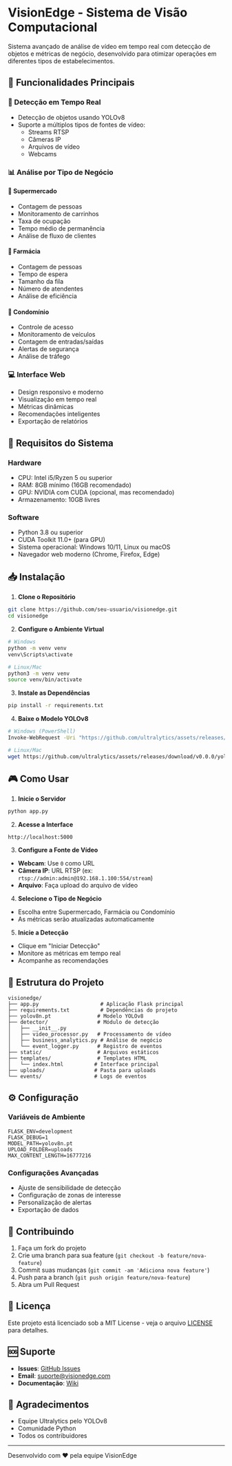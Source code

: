 # VisionEdge - Sistema de Visão Computacional

Sistema avançado de análise de vídeo em tempo real com detecção de objetos e métricas de negócio, desenvolvido para otimizar operações em diferentes tipos de estabelecimentos.

## 🌟 Funcionalidades Principais

### 🎯 Detecção em Tempo Real
- Detecção de objetos usando YOLOv8
- Suporte a múltiplos tipos de fontes de vídeo:
  - Streams RTSP
  - Câmeras IP
  - Arquivos de vídeo
  - Webcams

### 📊 Análise por Tipo de Negócio

#### 🏪 Supermercado
- Contagem de pessoas
- Monitoramento de carrinhos
- Taxa de ocupação
- Tempo médio de permanência
- Análise de fluxo de clientes

#### 💊 Farmácia
- Contagem de pessoas
- Tempo de espera
- Tamanho da fila
- Número de atendentes
- Análise de eficiência

#### 🏢 Condomínio
- Controle de acesso
- Monitoramento de veículos
- Contagem de entradas/saídas
- Alertas de segurança
- Análise de tráfego

### 💻 Interface Web
- Design responsivo e moderno
- Visualização em tempo real
- Métricas dinâmicas
- Recomendações inteligentes
- Exportação de relatórios

## 🚀 Requisitos do Sistema

### Hardware
- CPU: Intel i5/Ryzen 5 ou superior
- RAM: 8GB mínimo (16GB recomendado)
- GPU: NVIDIA com CUDA (opcional, mas recomendado)
- Armazenamento: 10GB livres

### Software
- Python 3.8 ou superior
- CUDA Toolkit 11.0+ (para GPU)
- Sistema operacional: Windows 10/11, Linux ou macOS
- Navegador web moderno (Chrome, Firefox, Edge)

## 📥 Instalação

1. **Clone o Repositório**
```bash
git clone https://github.com/seu-usuario/visionedge.git
cd visionedge
```

2. **Configure o Ambiente Virtual**
```bash
# Windows
python -m venv venv
venv\Scripts\activate

# Linux/Mac
python3 -m venv venv
source venv/bin/activate
```

3. **Instale as Dependências**
```bash
pip install -r requirements.txt
```

4. **Baixe o Modelo YOLOv8**
```bash
# Windows (PowerShell)
Invoke-WebRequest -Uri "https://github.com/ultralytics/assets/releases/download/v0.0.0/yolov8n.pt" -OutFile "yolov8n.pt"

# Linux/Mac
wget https://github.com/ultralytics/assets/releases/download/v0.0.0/yolov8n.pt
```

## 🎮 Como Usar

1. **Inicie o Servidor**
```bash
python app.py
```

2. **Acesse a Interface**
```
http://localhost:5000
```

3. **Configure a Fonte de Vídeo**
- **Webcam**: Use `0` como URL
- **Câmera IP**: URL RTSP (ex: `rtsp://admin:admin@192.168.1.100:554/stream`)
- **Arquivo**: Faça upload do arquivo de vídeo

4. **Selecione o Tipo de Negócio**
- Escolha entre Supermercado, Farmácia ou Condomínio
- As métricas serão atualizadas automaticamente

5. **Inicie a Detecção**
- Clique em "Iniciar Detecção"
- Monitore as métricas em tempo real
- Acompanhe as recomendações

## 📁 Estrutura do Projeto

```
visionedge/
├── app.py                    # Aplicação Flask principal
├── requirements.txt          # Dependências do projeto
├── yolov8n.pt               # Modelo YOLOv8
├── detector/                # Módulo de detecção
│   ├── __init__.py
│   ├── video_processor.py   # Processamento de vídeo
│   ├── business_analytics.py # Análise de negócio
│   └── event_logger.py      # Registro de eventos
├── static/                  # Arquivos estáticos
├── templates/               # Templates HTML
│   └── index.html          # Interface principal
├── uploads/                # Pasta para uploads
└── events/                 # Logs de eventos
```

## ⚙️ Configuração

### Variáveis de Ambiente
```env
FLASK_ENV=development
FLASK_DEBUG=1
MODEL_PATH=yolov8n.pt
UPLOAD_FOLDER=uploads
MAX_CONTENT_LENGTH=16777216
```

### Configurações Avançadas
- Ajuste de sensibilidade de detecção
- Configuração de zonas de interesse
- Personalização de alertas
- Exportação de dados

## 🤝 Contribuindo

1. Faça um fork do projeto
2. Crie uma branch para sua feature (`git checkout -b feature/nova-feature`)
3. Commit suas mudanças (`git commit -am 'Adiciona nova feature'`)
4. Push para a branch (`git push origin feature/nova-feature`)
5. Abra um Pull Request

## 📝 Licença

Este projeto está licenciado sob a MIT License - veja o arquivo [LICENSE](LICENSE) para detalhes.

## 🆘 Suporte

- **Issues**: [GitHub Issues](https://github.com/seu-usuario/visionedge/issues)
- **Email**: suporte@visionedge.com
- **Documentação**: [Wiki](https://github.com/seu-usuario/visionedge/wiki)

## 🙏 Agradecimentos

- Equipe Ultralytics pelo YOLOv8
- Comunidade Python
- Todos os contribuidores

---

Desenvolvido com ❤️ pela equipe VisionEdge 